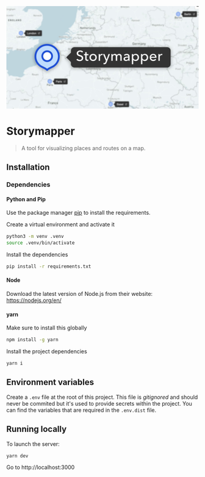 ![Repo Header](/docs/bg.jpg?raw=true)

# Storymapper

> A tool for visualizing places and routes on a map.

## Installation

### Dependencies

#### Python and Pip

Use the package manager [pip](https://pip.pypa.io/en/stable/) to install the requirements.

Create a virtual environment and activate it

```sh
python3 -m venv .venv
source .venv/bin/activate
```

Install the dependencies

```sh
pip install -r requirements.txt
```

#### Node

Download the latest version of Node.js from their website: https://nodejs.org/en/

#### yarn

Make sure to install this globally

```sh
npm install -g yarn
```

Install the project dependencies

```sh
yarn i
```

## Environment variables

Create a `.env` file at the root of this project. This file is _gitignored_ and should never be commited but it's used to provide secrets within the project. You can find the variables that are required in the `.env.dist` file.

## Running locally

To launch the server:

```sh
yarn dev
```

Go to http://localhost:3000

